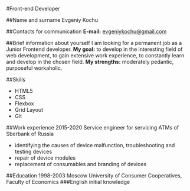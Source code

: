 #Front-end Developer

##Name and surname
Evgeniy Kochu

##Contacts for communication
**E-mail:** evgeniykochu@gmail.com

##Brief information about yourself
I am looking for a permanent job as a Junior Frontend developer.
**My goal:** to develop in the interesting field of web development, to gain extensive work experience, to constantly learn and develop in the chosen field.
**My strengths:** moderately pedantic, purposeful workaholic.

##Skills
* HTML5
* CSS
* Flexbox
* Grid Layout
* Git

##Work experience
2015-2020 Service engineer for servicing ATMs of Sberbank of Russia
* identifying the causes of device malfunction, troubleshooting and testing devices
* repair of device modules
* replacement of consumables and branding of devices

##Education
1998-2003 Moscow University of Consumer Cooperatives,
Faculty of Economics
###English
initial knowledge